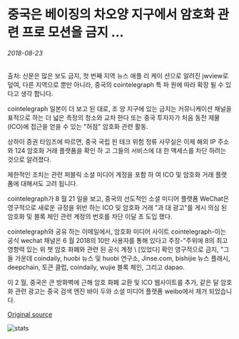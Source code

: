 # 중국은 베이징의 차오양 지구에서 암호화 관련 프로 모션을 금지 ...

###### 2018-08-23

출처: 신문은 많은 보도 금지, 첫 번째 지역 뉴스 애플 리 케이 션으로 알려진 jwview로 덮여, 다른 지역으로 뿐만 아니라, 중국의 cointelegraph 특 파 원에 따라 확장 될 수 있다고 생각 합니다.

cointelegraph 일본이 더 보고 된 대로, 조 양 지구에 있는 금지는 커뮤니케이션 채널을 표적으로 하는 더 넓은 측정의 청소와 교차 한다 또는 중국 투자자가 처음 동전 제물 (ICO)에 접근을 얻을 수 있는 "허점" 암호화 관련 활동.

상하이 증권 타임즈에 따르면, 중국 국립 핀 테크 위험 정류 사무실은 이제 해외 IP 주소와 124 암호화 거래 플랫폼을 확인 하 고 그들의 서비스에 대 한 액세스를 차단 하려는 것으로 알려졌다.

제한적인 조치는 관련 퍼블릭 소셜 미디어 계정을 포함 하 여 ICO 및 암호화 거래 플랫폼에 대해서도 고려 됩니다.

cointelegraph가 8 월 21 일을 보고, 중국의 선도적인 소셜 미디어 플랫폼 WeChat은 영구적으로 새로운 규정을 위반 하는 ICO 및 암호화 거래 "과 대 광고"를 게시 의심 된 암호화 및 블록 체인 관련 계정의 번호를 차단 이달 초 도입 했다.

cointelegraph와 공유 하는 이메일에서, 암호화 미디어 사이트 cointelegraph-이는 공식 wechat 채널은 6 월 2018의 10만 사용자를 통해 있다고 주장-"주위에 8의 최고 영향력 있는 위 챗 암호 화폐와 관련 된 공식 계정 \ [있었다] 확인 영구적으로 금지, "그들 가운데 coindaily, huobi 뉴스 및 huobi 연구소, Jinse.com, bishijie 뉴스 플래시, deepchain, 토큰 클럽, coindaily, wujie 블록 체인, 그리고 dapao.

이 2 월, 중국은 큰 방화벽에 근해 암호 화폐 교환 및 ICO 웹사이트를 추가, 같은 달 암호화 관련 광고는 중국 검색 엔진 바이 두와 소셜 미디어 플랫폼 weibo에서 제거 되었습니다.

[Original source](https://cointelegraph.com/news/china-prohibits-crypto-related-promotion-in-beijings-chaoyang-district)

![stats](https://c.statcounter.com/11760860/0/a89fa40b/1/ "stats")